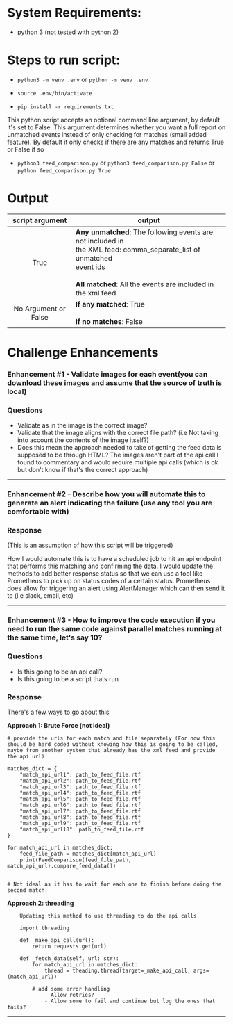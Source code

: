 # System Requirements:

- python 3 (not tested with python 2)


# Steps to run script:

- ```python3 -m venv .env``` or ```python -m venv .env```

- ```source .env/bin/activate```
- ```pip install -r requirements.txt```

This python script accepts an optional command line argument, by default it's set to False. This argument determines whether you want a full report on unmatched events instead of only checking for matches (small added feature). By default it only checks if there are any matches and returns True or False if so
- ```python3 feed_comparison.py``` or ```python3 feed_comparison.py False``` or ```python feed_comparison.py True```


# Output

| script argument | output                                                             |
|:-----------------:|------------------------------------------------------------------|
|True             | **Any unmatched**: The following events are not included in<br>the XML feed: comma_separate_list of unmatched<br>event ids<br><br>**All matched**: All the events are included in the xml feed|
|      No Argument or False      | **If any matched**: True<br><br>**if no matches**: False                    |

# Challenge Enhancements

### Enhancement #1 - **Validate images for each event(you can download these images and assume that the source of truth is local)**

### Questions
- Validate as in the image is the correct image?
- Validate that the image aligns with the correct file path? (i.e Not taking into account the contents of the image itself?)
- Does this mean the approach needed to take of getting the feed data is supposed to be through HTML? The images aren't part of the api call I found to commentary and would require multiple api calls (which is ok but don't know if that's the correct approach)
---

### Enhancement #2 - **Describe how you will automate this to generate an alert indicating the failure (use any tool you are comfortable with)**

### Response

(This is an assumption of how this script will be triggered)

How I would automate this is to have a scheduled job to hit an api endpoint that performs this matching and confirming the data. I would update the methods to add better response status so that we can use a tool like Prometheus to pick up on status codes of a certain status. Prometheus does allow for triggering an alert using AlertManager which can then send it to (i.e slack, email, etc)

---

### Enhancement #3 - **How to improve the code execution if you need to run the same code against parallel matches running at the same time, let's say 10?**

### Questions

- Is this going to be an api call?
- Is this going to be a script thats run 

### Response

There's a few ways to go about this

**Approach 1: Brute Force (not ideal)**

```
# provide the urls for each match and file separately (For now this should be hard coded without knowing how this is going to be called, maybe from another system that already has the xml feed and provide the api url)

matches_dict = {
    "match_api_url1": path_to_feed_file.rtf
    "match_api_url2": path_to_feed_file.rtf
    "match_api_url3": path_to_feed_file.rtf
    "match_api_url4": path_to_feed_file.rtf
    "match_api_url5": path_to_feed_file.rtf
    "match_api_url6": path_to_feed_file.rtf
    "match_api_url7": path_to_feed_file.rtf
    "match_api_url8": path_to_feed_file.rtf
    "match_api_url9": path_to_feed_file.rtf
    "match_api_url10": path_to_feed_file.rtf
}

for match_api_url in matches_dict:
    feed_file_path = matches_dict[match_api_url]
    print(FeedComparison(feed_file_path, match_api_url).compare_feed_data())


# Not ideal as it has to wait for each one to finish before doing the second match.
```

**Approach 2: threading**

```
    Updating this method to use threading to do the api calls

    import threading

    def _make_api_call(url):
        return requests.get(url)

    def _fetch_data(self, url: str):
        for match_api_url in matches_dict:
            thread = theading.thread(target=_make_api_call, args=(match_api_url))

        # add some error handling
            - Allow retries?
            - Allow some to fail and continue but log the ones that fails?
```
---